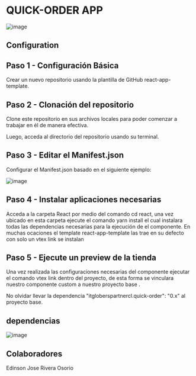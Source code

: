 #  QUICK-ORDER APP

![image](https://user-images.githubusercontent.com/99853318/219784145-ebfc84ed-2685-4d7f-a1ee-afa22e8cd622.png)

## Configuration 

## Paso 1 - Configuración Básica

Crear un nuevo repositorio usando la plantilla de GitHub react-app-template.

## Paso 2 - Clonación del repositorio

Clone este repositorio en sus archivos locales para poder comenzar a trabajar en él de manera efectiva.

Luego, acceda al directorio del repositorio usando su terminal.

## Paso 3 - Editar el Manifest.json

Configurar el Manifest.json basado en el siguiente ejemplo:

![image](https://user-images.githubusercontent.com/99853318/219784387-6678e203-5256-4e72-9abe-b35a0c38f80a.png)

## Paso 4 - Instalar aplicaciones necesarias

Acceda a la carpeta React por medio del comando cd react, una vez ubicado en esta carpeta ejecute el comando yarn install el cual instalara todas las dependencias necesarias para la ejecución de el componente.
En muchas ocaciones el template  react-app-template  las trae  en su defecto con solo un vtex link se instalan

## Paso 5 - Ejecute un preview de la tienda

Una vez realizada las configuraciones necesarias del componente ejecutar el comando vtex link dentro del proyecto, de esta forma se vinculara nuestro componente custom a nuestro proyecto base .

No olvidar llevar la dependencia "itgloberspartnercl.quick-order": "0.x" al proyecto base. 

## dependencias 

![image](https://user-images.githubusercontent.com/99853318/219784641-41f1f0d9-7e81-4958-a492-ef48db18f7c3.png)

 
## Colaboradores

Edinson Jose Rivera Osorio

